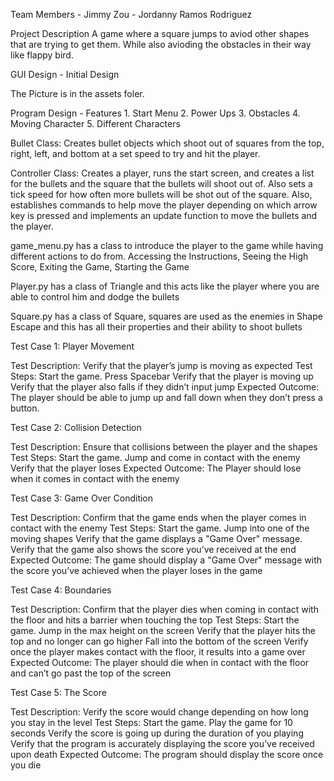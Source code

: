 Team Members
    - Jimmy Zou
    - Jordanny Ramos Rodriguez

Project Description
    A game where a square jumps to aviod other shapes that are trying to get them. While also avioding the obstacles in their way like flappy bird.

GUI Design - Initial Design

The Picture is in the assets foler.

Program Design - Features
    1. Start Menu
    2. Power Ups
    3. Obstacles
    4. Moving Character
    5. Different Characters

Bullet Class: Creates bullet objects which shoot out of squares from the top, right, left, and bottom at a set speed to try and hit the player.

Controller Class: Creates a player, runs the start screen, and creates a list for the bullets and the square that the bullets will shoot out of. Also sets a tick speed for how often more bullets will be shot out of the square. Also, establishes commands to help move the player depending on which arrow key is pressed and implements an update function to move the bullets and the player.

game_menu.py has a class to introduce the player to the game while having different actions to do from. Accessing the Instructions, Seeing the High Score, Exiting the Game, Starting the Game

Player.py has a class of Triangle and this acts like the player where you are able to control him and dodge the bullets

Square.py has a class of Square, squares are used as the enemies in Shape Escape and this has all their properties and their ability to shoot bullets

Test Case 1: Player Movement

Test Description: Verify that the player’s jump is moving as expected
Test Steps:
Start the game.
Press Spacebar
Verify that the player is moving up
Verify that the player also falls if they didn’t input jump
Expected Outcome: The player should be able to jump up and fall down when they don’t press a button.

Test Case 2: Collision Detection

Test Description: Ensure that collisions between the player and the shapes
Test Steps:
Start the game.
Jump and come in contact with the enemy
Verify that the player loses
Expected Outcome: The Player should lose when it comes in contact with the enemy

Test Case 3: Game Over Condition

Test Description: Confirm that the game ends when the player comes in contact with the enemy
Test Steps:
Start the game.
Jump into one of the moving shapes
Verify that the game displays a "Game Over" message.
Verify that the game also shows the score you’ve received at the end
Expected Outcome: The game should display a "Game Over" message with the score you’ve achieved when the player loses in the game

Test Case 4: Boundaries

Test Description: Confirm that the player dies when coming in contact with the floor and hits a barrier when touching the top
Test Steps:
Start the game.
Jump in the max height on the screen
Verify that the player hits the top and no longer can go higher
Fall into the bottom of the screen
Verify once the player makes contact with the floor, it results into a game over
Expected Outcome: The player should die when in contact with the floor and can’t go past the top of the screen

Test Case 5: The Score

Test Description: Verify the score would change depending on how long you stay in the level
Test Steps:
Start the game.
Play the game for 10 seconds
Verify the score is going up during the duration of you playing
Verify that the program is accurately displaying the score you’ve received upon death
Expected Outcome: The program should display the score once you die
